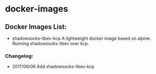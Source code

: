 # docker-images
## Docker Images List:
* shadowsocks-libev-kcp
A lightweight docker image based on alpine. Running shadowsocks-libev over kcp.

### Changelog:
* 2017/06/06 Add shadowsocks-libev-kcp
